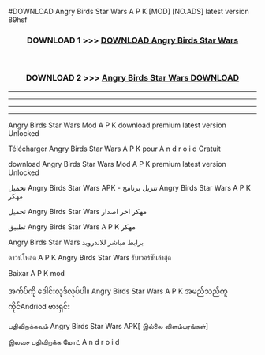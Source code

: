 #DOWNLOAD Angry Birds Star Wars  A P K [MOD] [NO.ADS] latest version 89hsf



<div align="center">

<h3>DOWNLOAD 1 >>> <a href="https://teeasianyam.web.app?sq=Angry Birds Star Wars ">DOWNLOAD Angry Birds Star Wars  </a></h3><br>

<h3>DOWNLOAD 2 >>> <a href="https://teeasianyam.web.app?sq=Angry Birds Star Wars  ">Angry Birds Star Wars   DOWNLOAD </a></h3>

</div>


----------------------------------------------------------

----------------------------------------------------------

----------------------------------------------------------

----------------------------------------------------------


Angry Birds Star Wars   Mod A P K download premium latest version Unlocked

Télécharger Angry Birds Star Wars   A P K pour A n d r o i d Gratuit

download Angry Birds Star Wars   Mod A P K premium latest version Unlocked

تحميل Angry Birds Star Wars   APK - تنزيل برنامج Angry Birds Star Wars   A P K مهكر

تحميل Angry Birds Star Wars   مهكر اخر اصدار

تطبيق Angry Birds Star Wars   A P K مهكر

Angry Birds Star Wars   برابط مباشر للاندرويد

ดาวน์โหลด A P K Angry Birds Star Wars   รับเวอร์ชันล่าสุด

Baixar A P K mod

အက်ပ်ကို ဒေါင်းလုဒ်လုပ်ပါ။ Angry Birds Star Wars   A P K အမည်သည်ကူကိုင်Andriod ဗားရှင်း

பதிவிறக்கவும் Angry Birds Star Wars   APK[ இல்லை விளம்பரங்கள்] 
 
இலவச பதிவிறக்க மோட் A n d r o i d



